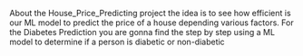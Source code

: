 About the House_Price_Predicting project the idea is to see how efficient is our ML model to predict the price of a house depending various factors.
For the Diabetes Prediction you are gonna find the step by step using a ML model to determine if a person is diabetic or non-diabetic
